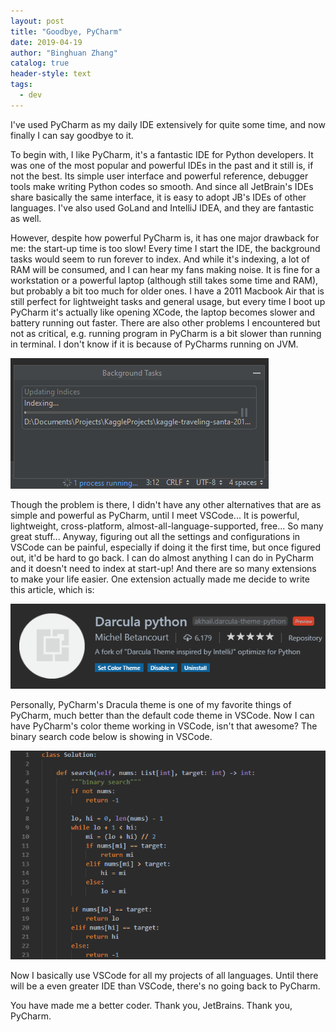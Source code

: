 ```yaml
---
layout: post
title: "Goodbye, PyCharm"
date: 2019-04-19
author: "Binghuan Zhang"
catalog: true
header-style: text
tags:
  - dev
---
```


I've used PyCharm as my daily IDE extensively for quite some time, and now finally I can say goodbye to it.

To begin with, I like PyCharm, it's a fantastic IDE for Python developers. It was one of the most popular and powerful IDEs in the past and it still is, if not the best. Its simple user interface and powerful reference, debugger tools make writing Python codes so smooth. And since all JetBrain's IDEs share basically the same interface, it is easy to adopt JB's IDEs of other languages. I've also used GoLand and IntelliJ IDEA, and they are fantastic as well.

However, despite how powerful PyCharm is, it has one major drawback for me: the start-up time is too slow! Every time I start the IDE, the background tasks would seem to run forever to index. And while it's indexing, a lot of RAM will be consumed, and I can hear my fans making noise. It is fine for a workstation or a powerful laptop (although still takes some time and RAM), but probably a bit too much for older ones. I have a 2011 Macbook Air that is still perfect for lightweight tasks and general usage, but every time I boot up PyCharm it's actually like opening XCode, the laptop becomes slower and battery running out faster. There are also other problems I encountered but not as critical, e.g. running program in PyCharm is a bit slower than running in terminal. I don't know if it is because of PyCharms running on JVM.

![pycharm-indexing](/img/posts/2019-04-19-goodbye-pycharm/pycharm-indexing.png)

Though the problem is there, I didn't have any other alternatives that are as simple and powerful as PyCharm, until I meet VSCode... It is powerful, lightweight, cross-platform, almost-all-language-supported, free... So many great stuff... Anyway, figuring out all the settings and configurations in VSCode can be painful, especially if doing it the first time, but once figured out, it'd be hard to go back. I can do almost anything I can do in PyCharm and it doesn't need to index at start-up! And there are so many extensions to make your life easier. One extension actually made me decide to write this article, which is:

![dracula-python](/img/posts/2019-04-19-goodbye-pycharm/dracula.png)

Personally, PyCharm's Dracula theme is one of my favorite things of PyCharm, much better than the default code theme in VSCode. Now I can have PyCharm's color theme working in VSCode, isn't that awesome? The binary search code below is showing in VSCode.

![sample-code](/img/posts/2019-04-19-goodbye-pycharm/sample-code.png)

Now I basically use VSCode for all my projects of all languages. Until there will be a even greater IDE than VSCode, there's no going back to PyCharm.

You have made me a better coder. Thank you, JetBrains. Thank you, PyCharm.